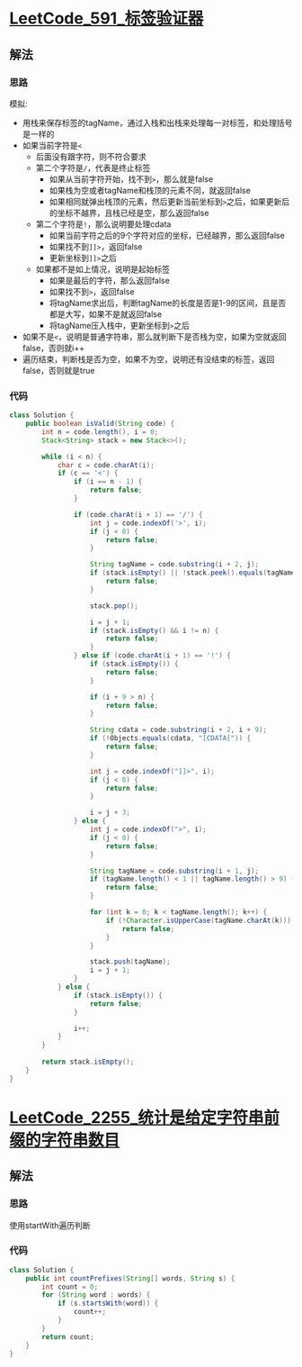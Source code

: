 # [LeetCode_591_标签验证器](https://leetcode.cn/problems/tag-validator/)
## 解法
### 思路
模拟:
- 用栈来保存标签的tagName，通过入栈和出栈来处理每一对标签，和处理括号是一样的
- 如果当前字符是`<`
  - 后面没有跟字符，则不符合要求
  - 第二个字符是`/`，代表是终止标签
    - 如果从当前字符开始，找不到`>`，那么就是false
    - 如果栈为空或者tagName和栈顶的元素不同，就返回false
    - 如果相同就弹出栈顶的元素，然后更新当前坐标到`>`之后，如果更新后的坐标不越界，且栈已经是空，那么返回false
  - 第二个字符是`!`，那么说明要处理cdata
    - 如果当前字符之后的9个字符对应的坐标，已经越界，那么返回false
    - 如果找不到`]]>`，返回false
    - 更新坐标到`]]>`之后
  - 如果都不是如上情况，说明是起始标签
    - 如果是最后的字符，那么返回false
    - 如果找不到`>`，返回false
    - 将tagName求出后，判断tagName的长度是否是1-9的区间，且是否都是大写，如果不是就返回false
    - 将tagName压入栈中，更新坐标到`>`之后
- 如果不是`<`，说明是普通字符串，那么就判断下是否栈为空，如果为空就返回false，否则就i++
- 遍历结束，判断栈是否为空，如果不为空，说明还有没结束的标签，返回false，否则就是true
### 代码
```java
class Solution {
    public boolean isValid(String code) {
        int n = code.length(), i = 0;
        Stack<String> stack = new Stack<>();

        while (i < n) {
            char c = code.charAt(i);
            if (c == '<') {
                if (i == n - 1) {
                    return false;
                }

                if (code.charAt(i + 1) == '/') {
                    int j = code.indexOf('>', i);
                    if (j < 0) {
                        return false;
                    }

                    String tagName = code.substring(i + 2, j);
                    if (stack.isEmpty() || !stack.peek().equals(tagName)) {
                        return false;
                    }

                    stack.pop();

                    i = j + 1;
                    if (stack.isEmpty() && i != n) {
                        return false;
                    }
                } else if (code.charAt(i + 1) == '!') {
                    if (stack.isEmpty()) {
                        return false;
                    }

                    if (i + 9 > n) {
                        return false;
                    }

                    String cdata = code.substring(i + 2, i + 9);
                    if (!Objects.equals(cdata, "[CDATA[")) {
                        return false;
                    }

                    int j = code.indexOf("]]>", i);
                    if (j < 0) {
                        return false;
                    }

                    i = j + 3;
                } else {
                    int j = code.indexOf(">", i);
                    if (j < 0) {
                        return false;
                    }

                    String tagName = code.substring(i + 1, j);
                    if (tagName.length() < 1 || tagName.length() > 9) {
                        return false;
                    }

                    for (int k = 0; k < tagName.length(); k++) {
                        if (!Character.isUpperCase(tagName.charAt(k))) {
                            return false;
                        }
                    }

                    stack.push(tagName);
                    i = j + 1;
                }
            } else {
                if (stack.isEmpty()) {
                    return false;
                }

                i++;
            }
        }
        
        return stack.isEmpty();
    }
}
```
# [LeetCode_2255_统计是给定字符串前缀的字符串数目](https://leetcode.cn/problems/count-prefixes-of-a-given-string/)
## 解法
### 思路
使用startWith遍历判断
### 代码
```java
class Solution {
    public int countPrefixes(String[] words, String s) {
        int count = 0;
        for (String word : words) {
            if (s.startsWith(word)) {
                count++;
            }
        }
        return count;
    }
}
```
